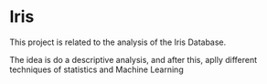 # Iris
This project is related to the analysis of the Iris Database.

The idea is do a descriptive analysis, and after this, aplly different techniques of statistics and Machine Learning
